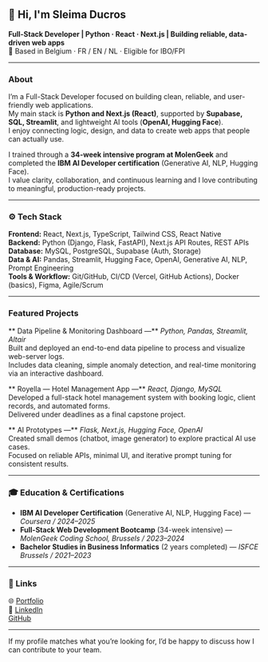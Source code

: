 ## 👋 Hi, I'm Sleima Ducros  
**Full-Stack Developer | Python · React · Next.js | Building reliable, data-driven web apps**  
📍 Based in Belgium · FR / EN / NL · Eligible for IBO/FPI  

---

### About
I’m a Full-Stack Developer focused on building clean, reliable, and user-friendly web applications.  
My main stack is **Python and Next.js (React)**, supported by **Supabase, SQL, Streamlit**, and lightweight AI tools (**OpenAI, Hugging Face**).  
I enjoy connecting logic, design, and data to create web apps that people can actually use.  

I trained through a **34-week intensive program at MolenGeek** and completed the **IBM AI Developer certification** (Generative AI, NLP, Hugging Face).  
I value clarity, collaboration, and continuous learning and I love contributing to meaningful, production-ready projects.  

---

### ⚙️ Tech Stack
**Frontend:** React, Next.js, TypeScript, Tailwind CSS, React Native  
**Backend:** Python (Django, Flask, FastAPI), Next.js API Routes, REST APIs  
**Database:** MySQL, PostgreSQL, Supabase (Auth, Storage)  
**Data & AI:** Pandas, Streamlit, Hugging Face, OpenAI, Generative AI, NLP, Prompt Engineering  
**Tools & Workflow:** Git/GitHub, CI/CD (Vercel, GitHub Actions), Docker (basics), Figma, Agile/Scrum  

---

### Featured Projects

** Data Pipeline & Monitoring Dashboard —** *Python, Pandas, Streamlit, Altair*  
Built and deployed an end-to-end data pipeline to process and visualize web-server logs.  
Includes data cleaning, simple anomaly detection, and real-time monitoring via an interactive dashboard.  

** Royella — Hotel Management App —** *React, Django, MySQL*  
Developed a full-stack hotel management system with booking logic, client records, and automated forms.  
Delivered under deadlines as a final capstone project.  

** AI Prototypes —** *Flask, Next.js, Hugging Face, OpenAI*  
Created small demos (chatbot, image generator) to explore practical AI use cases.  
Focused on reliable APIs, minimal UI, and iterative prompt tuning for consistent results.  

---

### 🎓 Education & Certifications
- **IBM AI Developer Certification** (Generative AI, NLP, Hugging Face) — *Coursera / 2024–2025*  
- **Full-Stack Web Development Bootcamp** (34-week intensive) — *MolenGeek Coding School, Brussels / 2023–2024*  
- **Bachelor Studies in Business Informatics** (2 years completed) — *ISFCE Brussels / 2021–2023*  

---

### 🔗 Links
🌐 [Portfolio](https://sleima-portfolio.vercel.app)  
💼 [LinkedIn](https://linkedin.com/in/sleima-ducros)  
  [GitHub](https://github.com/SleimaD)

---

If my profile matches what you’re looking for, I’d be happy to discuss how I can contribute to your team.
